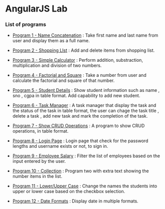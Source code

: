 # AngularJS Lab

### List of programs

-   [Program 1 - Name Concatenation](./program1-name.html) : Take first name and last name from user and display them as a full name.

-   [Program 2 - Shopping LIst](./program2-shoppinglist.html) : Add and delete items from shopping list.

-   [Program 3 - Simple Calculator](./program3-simpcalc.html) : Perform addition, substraction, multiplication and division of two numbers.

-   [Program 4 - Factorial and Square](./program4-fact-square.html) :
    Take a number from user and calculate the factorial and square of that number.

-   [Program 5 - Student Details](./program5-student-det.html) :
    Show student information such as name , sno , cgpa in table format.
    Add capability to add new student.

-   [Program 6 - Task Manager](./program6-taskmanager.html) :
    A task manager that display the task and the status of the task in table format, the user can chage the task title , delete a task , add new task and mark the completion of the task.

-   [Program 7 - Show CRUD Operations](./program7-CRUD.html) : A program to show CRUD operations, in table format. 

-   [Program 8 - Login Page](./program8-login.html) : Login page that check for the password lengths and username exists or not, to sign in.

-   [Program 9 - Employee Salary](./program9-empsalary.html) : Filter the list of employees based on the input entered by the user.

-   [Program 10 - Collection](./program10-collection.html) : Program two with extra text showing the number items in the list.

-   [Program 11 - Lower/Upper Case](./program11-case.html) : Change the names the students into upper or lower case based on the checkbox selection.

-   [Program 12 - Date Formats](./program12-dateformat.html) : Display date in multiple formats.
